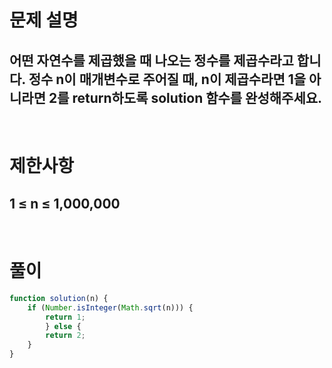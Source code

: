 # 문제 설명
## 어떤 자연수를 제곱했을 때 나오는 정수를 제곱수라고 합니다. 정수 n이 매개변수로 주어질 때, n이 제곱수라면 1을 아니라면 2를 return하도록 solution 함수를 완성해주세요.

<br>

# 제한사항
## 1 ≤ n ≤ 1,000,000

<br>

# 풀이

```js
function solution(n) {
    if (Number.isInteger(Math.sqrt(n))) {
        return 1;
        } else {
        return 2;
    }
}
```
